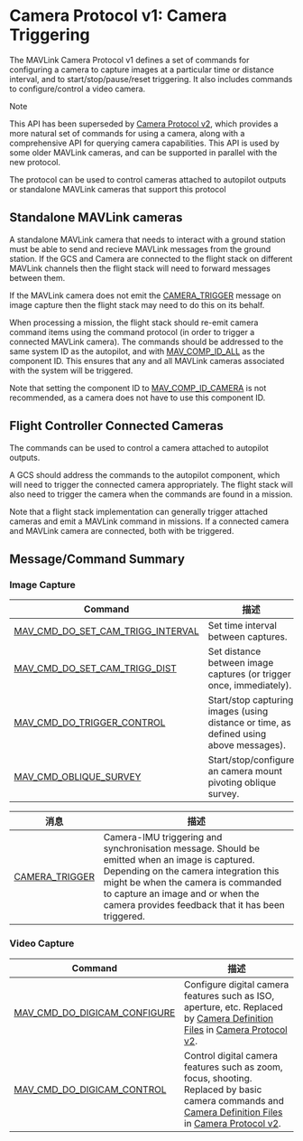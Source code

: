 # Camera Protocol v1: Camera Triggering

The MAVLink Camera Protocol v1 defines a set of commands for configuring a camera to capture images at a particular time or distance interval, and to start/stop/pause/reset triggering.
It also includes commands to configure/control a video camera.

> [!NOTE]
> This API has been superseded by [Camera Protocol v2](../services/camera.md), which provides a more natural set of commands for using a camera, along with a comprehensive API for querying camera capabilities.
> This API is used by some older MAVLink cameras, and can be supported in parallel with the new protocol.

The protocol can be used to control cameras attached to autopilot outputs or standalone MAVLink cameras that support this protocol

## Standalone MAVLink cameras

A standalone MAVLink camera that needs to interact with a ground station must be able to send and recieve MAVLink messages from the ground station.
If the GCS and Camera are connected to the flight stack on different MAVLink channels then the flight stack will need to forward messages between them.

If the MAVLink camera does not emit the [CAMERA_TRIGGER](#CAMERA_TRIGGER) message on image capture then the flight stack may need to do this on its behalf.

When processing a mission, the flight stack should re-emit camera command items using the command protocol (in order to trigger a connected MAVLink camera).
The commands should be addressed to the same system ID as the autopilot, and with [MAV_COMP_ID_ALL](../messages/common.md#MAV_COMP_ID_ALL) as the component ID.
This ensures that any and all MAVLink cameras associated with the system will be triggered.

Note that setting the component ID to [MAV_COMP_ID_CAMERA](../messages/common.md#MAV_COMP_ID_CAMERA) is not recommended, as a camera does not have to use this component ID.

## Flight Controller Connected Cameras

The commands can be used to control a camera attached to autopilot outputs.

A GCS should address the commands to the autopilot component, which will need to trigger the connected camera appropriately.
The flight stack will also need to trigger the camera when the commands are found in a mission.

Note that a flight stack implementation can generally trigger attached cameras and emit a MAVLink command in missions.
If a connected camera and MAVLink camera are connected, both with be triggered.

## Message/Command Summary

### Image Capture

| Command                                                                                                                                                                                                                                                                  | 描述                                                                                                                        |
| ------------------------------------------------------------------------------------------------------------------------------------------------------------------------------------------------------------------------------------------------------------------------ | ------------------------------------------------------------------------------------------------------------------------- |
| <a id="MAV_CMD_DO_SET_CAM_TRIGG_INTERVAL"></a>[MAV_CMD_DO_SET_CAM_TRIGG_INTERVAL](../messages/common.md#MAV_CMD_DO_SET_CAM_TRIGG_INTERVAL) | Set time interval between captures.                                                                       |
| <a id="MAV_CMD_DO_SET_CAM_TRIGG_DIST"></a>[MAV_CMD_DO_SET_CAM_TRIGG_DIST](../messages/common.md#MAV_CMD_DO_SET_CAM_TRIGG_DIST)             | Set distance between image captures (or trigger once, immediately).                    |
| <a id="MAV_CMD_DO_TRIGGER_CONTROL"></a>[MAV_CMD_DO_TRIGGER_CONTROL](../messages/common.md#MAV_CMD_DO_TRIGGER_CONTROL)                                                                | Start/stop capturing images (using distance or time, as defined using above messages). |
| <a id="MAV_CMD_OBLIQUE_SURVEY"></a>[MAV_CMD_OBLIQUE_SURVEY](../messages/common.md#MAV_CMD_OBLIQUE_SURVEY)                                                                                                 | Start/stop/configure an camera mount pivoting oblique survey.                                             |

| 消息                                                                                                     | 描述                                                                                                                                                                                                                                                                                                                      |
| ------------------------------------------------------------------------------------------------------ | ----------------------------------------------------------------------------------------------------------------------------------------------------------------------------------------------------------------------------------------------------------------------------------------------------------------------- |
| <a id="CAMERA_TRIGGER"></a>[CAMERA_TRIGGER](../messages/common.md#CAMERA_TRIGGER) | Camera-IMU triggering and synchronisation message. Should be emitted when an image is captured. Depending on the camera integration this might be when the camera is commanded to capture an image and or when the camera provides feedback that it has been triggered. |

### Video Capture

| Command                                                                                                                                                                                                         | 描述                                                                                                                                                                                                                                        |
| --------------------------------------------------------------------------------------------------------------------------------------------------------------------------------------------------------------- | ----------------------------------------------------------------------------------------------------------------------------------------------------------------------------------------------------------------------------------------- |
| <a id="MAV_CMD_DO_DIGICAM_CONFIGURE"></a>[MAV_CMD_DO_DIGICAM_CONFIGURE](../messages/common.md#MAV_CMD_DO_DIGICAM_CONFIGURE) | Configure digital camera features such as ISO, aperture, etc. Replaced by [Camera Definition Files](../services/camera_def.md) in [Camera Protocol v2](../services/camera.md).                            |
| <a id="MAV_CMD_DO_DIGICAM_CONTROL"></a>[MAV_CMD_DO_DIGICAM_CONTROL](../messages/common.md#MAV_CMD_DO_DIGICAM_CONTROL)       | Control digital camera features such as zoom, focus, shooting. Replaced by basic camera commands and [Camera Definition Files](../services/camera_def.md) in [Camera Protocol v2](../services/camera.md). |
